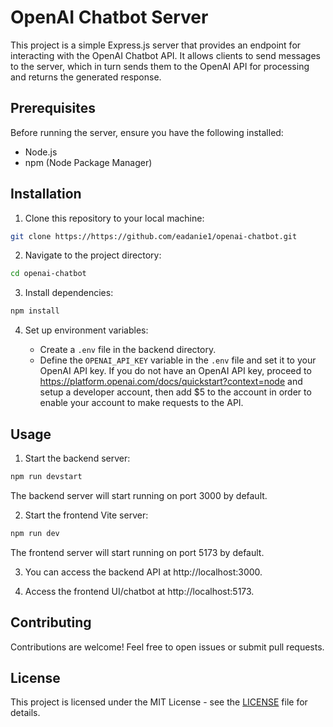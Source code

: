 # OpenAI Chatbot Server

This project is a simple Express.js server that provides an endpoint for interacting with the OpenAI Chatbot API. It allows clients to send messages to the server, which in turn sends them to the OpenAI API for processing and returns the generated response.

## Prerequisites

Before running the server, ensure you have the following installed:

- Node.js
- npm (Node Package Manager)

## Installation

1. Clone this repository to your local machine:

```bash
git clone https://https://github.com/eadanie1/openai-chatbot.git
```

2. Navigate to the project directory:

```bash
cd openai-chatbot
```

3. Install dependencies:

```bash
npm install
```

4. Set up environment variables:

   - Create a `.env` file in the backend directory.
   - Define the `OPENAI_API_KEY` variable in the `.env` file and set it to your OpenAI API key. If you do not have an OpenAI API key, proceed to https://platform.openai.com/docs/quickstart?context=node and setup a developer account, then add $5 to the account in order to enable your account to make requests to the API.

## Usage

1. Start the backend server:

```bash
npm run devstart
```

The backend server will start running on port 3000 by default.

2. Start the frontend Vite server:

```bash
npm run dev
```

The frontend server will start running on port 5173 by default.

3. You can access the backend API at http://localhost:3000.

4. Access the frontend UI/chatbot at http://localhost:5173.

## Contributing

Contributions are welcome! Feel free to open issues or submit pull requests.

## License

This project is licensed under the MIT License - see the [LICENSE](LICENSE) file for details.
